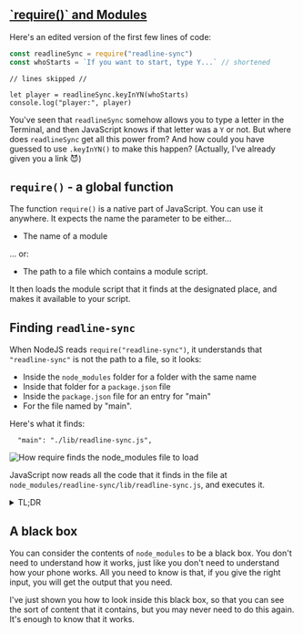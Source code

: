 <!-- require and modules -->
<section
  id="require-and-modules"
  aria-labelledby="require-and-modules"
  data-item="require() and Modules"
>
  <h2><a href="#require-and-modules">`require()` and Modules</a></h2>

Here's an edited version of the first few lines of code:

```javascript
const readlineSync = require("readline-sync")
const whoStarts = `If you want to start, type Y...` // shortened
```
```javascript-s
// lines skipped //
```
```js-#14
let player = readlineSync.keyInYN(whoStarts)
console.log("player:", player)
```

You've seen that `readlineSync` somehow allows you to type a letter in the Terminal, and then JavaScript knows if that letter was a `Y` or not. But where does `readlineSync` get all this power from? And how could you have guessed to use `.keyInYN()` to make this happen? (Actually, I've already given you a link 😈)

## `require()` - a global function

The function `require()` is a native part of JavaScript. You can use it anywhere. It expects the name the parameter to be either...

* The name of a module
  
... or:

* The path to a file which contains a module script.

It then loads the module script that it finds at the designated place, and makes it available to your script.

## Finding `readline-sync`

When NodeJS reads `require("readline-sync")`, it understands that `"readline-sync"` is not the path to a file, so it looks:

* Inside the `node_modules` folder for a folder with the same name
* Inside that folder for a `package.json` file
* Inside the `package.json` file for an entry for "main"
* For the file named by "main".

Here's what it finds:

```json-#21
  "main": "./lib/readline-sync.js",
```

![How require finds the node_modules file to load](images/requiring.webp)

JavaScript now reads all the code that it finds in the file at `node_modules/readline-sync/lib/readline-sync.js`, and executes it.

<details class="tldr">
<summary>TL;DR</summary>
**Don't worry. I don't expect the code below to mean anything to you. I'm just showing you that all the code in a Node Module package is openly available. There's no hidden magic.** 

The code in `readline-sync.js` includes the following (minor edit for clarity):

```javascript-#1220
<i>function _keyInYN(query, options, limit) {
  var res;
  if (query == null) { query = 'Are you sure? '; }
  if ((!options || options.guide !== false) &amp;&amp; (query += '')) {
    query = query.replace(/\s*:?\s*$/, '') + ' [y/n]: ';
  }
  /* eslint-disable key-spacing */
  res = exports.keyIn(query, margeOptions(options, {
    // -------- forced
    hideEchoBack:       false,
    limit:              limit,
    trueValue:          'y',
    falseValue:         'n',
    caseSensitive:      false
    // mask doesn't work.
  }));
  // added:     guide
  /* eslint-enable key-spacing */
  return typeof res === 'boolean' ? res : '';
}</i>
<b>exports.keyInYN = function(query, options) {
  return _keyInYN(query, options);
};</b>
```

There, on line 1240 in `node_modules/readline-sync/lib/readline-sync.js`, is the function `keyInYN`, which your JavaScript can now use, thanks to the `require()` function.

</details>

## A black box

You can consider the contents of `node_modules` to be a black box. You don't need to understand how it works, just like you don't need to understand how your phone works. All you need to know is that, if you give the right input, you will get the output that you need.

I've just shown you how to look inside this black box, so that you can see the sort of content that it contains, but you may never need to do this again. It's enough to know that it works.



</section>